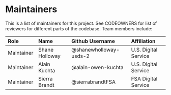# Maintainers
This is a list of maintainers for this project. See CODEOWNERS for list of reviewers for different parts of the codebase. Team members include:


|Role |Name |Github Username |Affiliation|
|:-----|:-----|:-----|:-----|
| Maintainer | Shane Holloway | @shanewholloway-usds-2 | U.S. Digital Service |
| Maintainer | Alain Kuchta   | @alain-owen-kuchta | U.S. Digital Service |
| Maintainer | Sierra Brandt  | @sierrabrandtFSA | FSA Digital Service |

